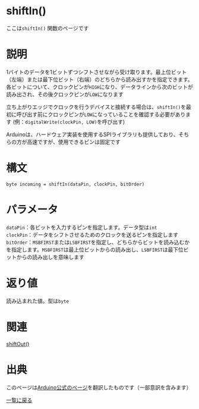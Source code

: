 # shiftIn()

ここは`shiftIn()` 関数のページです

# 説明

1バイトのデータを1ビットずつシフトさせながら受け取ります。最上位ビット（左端）または最下位ビット（右端）のどちらから読み出すかを指定できます。各ビットについて、クロックピンが`HIGH`になり、データラインから次のビットが読み出され、その後クロックピンが`LOW`になります

立ち上がりエッジでクロックを行うデバイスと接続する場合は、`shiftIn()`を最初に呼び出す前にクロックピンが`LOW`になっていることを確認する必要があります (例：`digitalWrite(clockPin, LOW)`を呼び出す)

Arduinoは、ハードウェア実装を使用するSPIライブラリも提供しており、そちらの方が高速ですが、使用できるピンは固定です

# 構文

`byte incoming = shiftIn(dataPin, clockPin, bitOrder)`

# パラメータ

`dataPin`：各ビットを入力するピンを指定します。データ型は`int`  
`clockPin`：データをシフトさせるためのクロックを送るピンを指定します  
`bitOrder`：`MSBFIRST`または`LSBFIRST`を指定し、どちらからビットを読み込むかを指定します。`MSBFIRST`は最上位ビットからの読み出し、`LSBFIRST`は最下位ビットからの読み出しを意味します  

# 返り値

読み込まれた値。型は`byte`

# 関連

[shiftOut()](./../shiftOut)  

# 出典

このページは[Arduino公式のページ](https://www.arduino.cc/reference/en/language/functions/advanced-io/shiftin/)を翻訳したものです（一部意訳を含みます）

[一覧に戻る](https://docs.nchlab.net/Arduino/ref/)  
